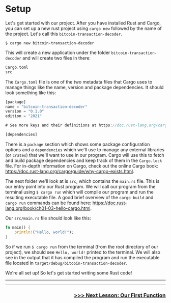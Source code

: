 # Setup

Let's get started with our project. After you have installed Rust and Cargo, you can set up a new rust project using `cargo new` followed by the name of the project. Let's call this `bitcoin-transaction-decoder`. 

`$ cargo new bitcoin-transaction-decoder`

This will create a new application under the folder `bitcoin-transaction-decoder` and will create two files in there:
```rust
Cargo.toml
src
```

The `Cargo.toml` file is one of the two metadata files that Cargo uses to manage things like the name, version and package dependencies. It should look something like this:

```rust
[package]
name = "bitcoin-transaction-decoder"
version = "0.1.0"
edition = "2021"

# See more keys and their definitions at https://doc.rust-lang.org/cargo/reference/manifest.html

[dependencies]
```

There is a `package` section which shows some package configuration options and a `dependencies` which we'll use to manage any external libraries (or `crates`) that we'll want to use in our program. Cargo will use this to fetch and build package dependencies and keep track of them in the `Cargo.lock` file. For in-depth information on Cargo, check out the online Cargo book: https://doc.rust-lang.org/cargo/guide/why-cargo-exists.html.

The next folder we'll look at is `src`, which contains the `main.rs` file. This is our entry point into our Rust program. We will call our program from the terminal using `$ cargo run` which will compile our program and run the resulting executable file. A good brief overview of the `cargo build` and `cargo run` commands can be found here: https://doc.rust-lang.org/book/ch01-03-hello-cargo.html.

Our `src/main.rs` file should look like this:
```rust
fn main() {
    println!("Hello, world!");
}
```

So if we run `$ cargo run` from the terminal (from the root directory of our project), we should see `Hello, world!` printed to the terminal. We will also see in the output that it has compiled the program and run the executable file located in `target/debug/bitcoin-transaction-decoder`.

We're all set up! So let's get started writing some Rust code!

<hr/>

----------------------------------------------------------------------------------------------------------------------------------------------------

<div style="text-align: right">
    <h3>
        <a href="03_our_first_function.md">>>> Next Lesson: Our First Function</a>
    </h3>
</div>
